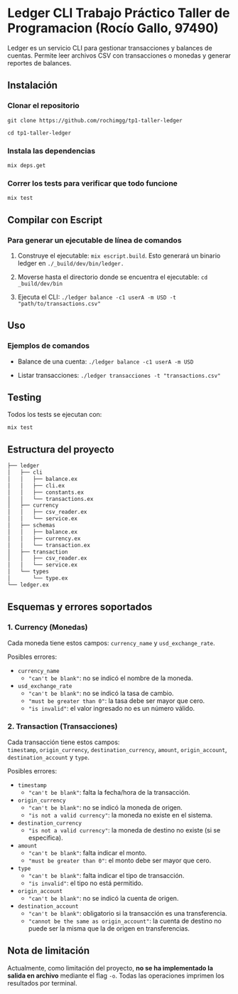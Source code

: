 # Ledger CLI Trabajo Práctico Taller de Programacion (Rocío Gallo, 97490)

Ledger es un servicio CLI para gestionar transacciones y balances de cuentas. Permite leer archivos CSV con transacciones o monedas y generar reportes de balances.

## Instalación

### Clonar el repositorio

`git clone https://github.com/rochimgg/tp1-taller-ledger`

`cd tp1-taller-ledger`

### Instala las dependencias

`mix deps.get`

### Correr los tests para verificar que todo funcione

`mix test`

## Compilar con Escript

### Para generar un ejecutable de línea de comandos

1. Construye el ejecutable: `mix escript.build`. Esto generará un binario ledger en `./_build/dev/bin/ledger.`

2. Moverse hasta el directorio donde se encuentra el ejecutable: `cd _build/dev/bin`

3. Ejecuta el CLI: `./ledger balance -c1 userA -m USD -t "path/to/transactions.csv"`

## Uso

### Ejemplos de comandos

- Balance de una cuenta: `./ledger balance -c1 userA -m USD`

- Listar transacciones: `./ledger transacciones -t "transactions.csv"`

## Testing

Todos los tests se ejecutan con:

`mix test`

## Estructura del proyecto

``` bash
├── ledger
│   ├── cli
│   │   ├── balance.ex
│   │   ├── cli.ex
│   │   ├── constants.ex
│   │   └── transactions.ex
│   ├── currency
│   │   ├── csv_reader.ex
│   │   └── service.ex
│   ├── schemas
│   │   ├── balance.ex
│   │   ├── currency.ex
│   │   └── transaction.ex
│   ├── transaction
│   │   ├── csv_reader.ex
│   │   └── service.ex
│   └── types
│       └── type.ex
└── ledger.ex
```

## Esquemas y errores soportados

### 1. Currency (Monedas)

Cada moneda tiene estos campos: `currency_name` y `usd_exchange_rate`.  

Posibles errores:

- `currency_name`  
  - `"can't be blank"`: no se indicó el nombre de la moneda.
- `usd_exchange_rate`  
  - `"can't be blank"`: no se indicó la tasa de cambio.  
  - `"must be greater than 0"`: la tasa debe ser mayor que cero.  
  - `"is invalid"`: el valor ingresado no es un número válido.

### 2. Transaction (Transacciones)

Cada transacción tiene estos campos:  
`timestamp`, `origin_currency`, `destination_currency`, `amount`, `origin_account`, `destination_account` y `type`.  

Posibles errores:

- `timestamp`  
  - `"can't be blank"`: falta la fecha/hora de la transacción.
- `origin_currency`  
  - `"can't be blank"`: no se indicó la moneda de origen.  
  - `"is not a valid currency"`: la moneda no existe en el sistema.
- `destination_currency`  
  - `"is not a valid currency"`: la moneda de destino no existe (si se especifica).
- `amount`  
  - `"can't be blank"`: falta indicar el monto.  
  - `"must be greater than 0"`: el monto debe ser mayor que cero.
- `type`  
  - `"can't be blank"`: falta indicar el tipo de transacción.  
  - `"is invalid"`: el tipo no está permitido.
- `origin_account`  
  - `"can't be blank"`: no se indicó la cuenta de origen.
- `destination_account`  
  - `"can't be blank"`: obligatorio si la transacción es una transferencia.  
  - `"cannot be the same as origin_account"`: la cuenta de destino no puede ser la misma que la de origen en transferencias.
  
## Nota de limitación

Actualmente, como limitación del proyecto, **no se ha implementado la salida en archivo** mediante el flag `-o`. Todas las operaciones imprimen los resultados por terminal.
